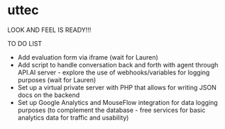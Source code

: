 # uttec

LOOK AND FEEL IS READY!!!

TO DO LIST
- Add evaluation form via iframe (wait for Lauren)
- Add script to handle conversation back and forth with agent through API.AI server - explore the use of webhooks/variables for logging purposes (wait for Lauren)
- Set up a virtual private server with PHP that allows for writing JSON docs on the backend
- Set up Google Analytics and MouseFlow integration for data logging purposes (to complement the database - free services for basic analytics data for traffic and usability)
